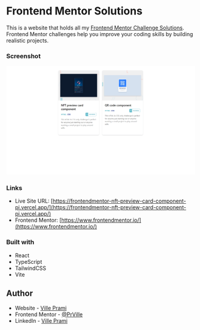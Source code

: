 # Frontend Mentor Solutions

This is a website that holds all my [Frontend Mentor Challenge Solutions](https://frontend-mentor-solutions-mu.vercel.app/). Frontend Mentor challenges help you improve your coding skills by building realistic projects. 

### Screenshot

![](./public/screenshot.png) 

### Links

- Live Site URL: [https://frontendmentor-nft-preview-card-component-pi.vercel.app/](https://frontendmentor-nft-preview-card-component-pi.vercel.app/)
- Frontend Mentor: [https://www.frontendmentor.io/](https://www.frontendmentor.io/)

### Built with

- React
- TypeScript
- TailwindCSS
- Vite

## Author

- Website - [Ville Prami](https://villeprami.vercel.app/)
- Frontend Mentor - [@PrVille](https://www.frontendmentor.io/profile/PrVille)
- LinkedIn - [Ville Prami](https://www.linkedin.com/in/ville-prami/)
